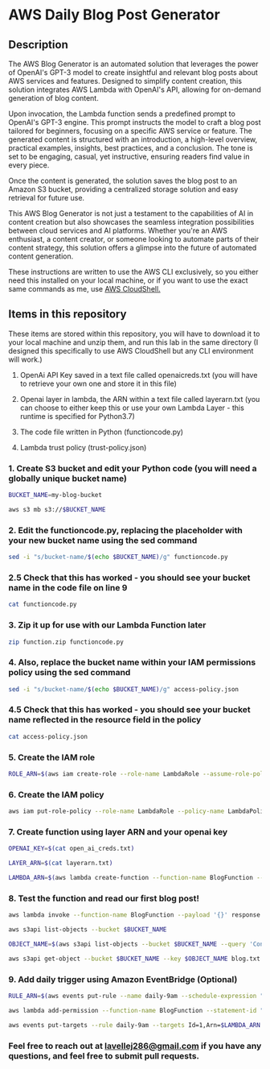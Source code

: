 # AWS Daily Blog Post Generator

## Description

The AWS Blog Generator is an automated solution that leverages the power of OpenAI's GPT-3 model to create insightful and relevant blog posts about AWS services and features. Designed to simplify content creation, this solution integrates AWS Lambda with OpenAI's API, allowing for on-demand generation of blog content.

Upon invocation, the Lambda function sends a predefined prompt to OpenAI's GPT-3 engine. This prompt instructs the model to craft a blog post tailored for beginners, focusing on a specific AWS service or feature. The generated content is structured with an introduction, a high-level overview, practical examples, insights, best practices, and a conclusion. The tone is set to be engaging, casual, yet instructive, ensuring readers find value in every piece.

Once the content is generated, the solution saves the blog post to an Amazon S3 bucket, providing a centralized storage solution and easy retrieval for future use.

This AWS Blog Generator is not just a testament to the capabilities of AI in content creation but also showcases the seamless integration possibilities between cloud services and AI platforms. Whether you're an AWS enthusiast, a content creator, or someone looking to automate parts of their content strategy, this solution offers a glimpse into the future of automated content generation.

These instructions are written to use the AWS CLI exclusively, so you either need this installed on your local machine, or if you want to use the exact same commands as me, use [AWS CloudShell.](https://aws.amazon.com/cloudshell/)

## Items in this repository

These items are stored within this repository, you will have to download it to your local machine and unzip them, and run this lab in the same directory (I designed this specifically to use AWS CloudShell but any CLI environment will work.)

1. OpenAi API Key saved in a text file called openaicreds.txt (you will have to retrieve your own one and store it in this file)

2. Openai layer in lambda, the ARN within a text file called layerarn.txt (you can choose to either keep this or use your own Lambda Layer - this runtime is specified for Python3.7)

3. The code file written in Python (functioncode.py)

4. Lambda trust policy (trust-policy.json)


### 1. Create S3 bucket and edit your Python code (you will need a globally unique bucket name)

  ```bash
  BUCKET_NAME=my-blog-bucket
  ```

  ```bash
  aws s3 mb s3://$BUCKET_NAME
  ```

### 2. Edit the functioncode.py, replacing the placeholder with your new bucket name using the sed command

  ```bash
  sed -i "s/bucket-name/$(echo $BUCKET_NAME)/g" functioncode.py
  ```

### 2.5 Check that this has worked - you should see your bucket name in the code file on line 9

  ```bash
  cat functioncode.py
  ```

### 3. Zip it up for use with our Lambda Function later

  ```bash
  zip function.zip functioncode.py
  ```

### 4. Also, replace the bucket name within your IAM permissions policy using the sed command

  ```bash
  sed -i "s/bucket-name/$(echo $BUCKET_NAME)/g" access-policy.json
  ```

### 4.5 Check that this has worked - you should see your bucket name reflected in the resource field in the policy

  ```bash
  cat access-policy.json
  ```

### 5. Create the IAM role

  ```bash
  ROLE_ARN=$(aws iam create-role --role-name LambdaRole --assume-role-policy-document file://trust-policy.json --query 'Role.Arn' --output text)
  ```

### 6. Create the IAM policy

  ```bash
  aws iam put-role-policy --role-name LambdaRole --policy-name LambdaPolicy --policy-document file://access-policy.json
  ```

### 7. Create function using layer ARN and your openai key

  ```bash
  OPENAI_KEY=$(cat open_ai_creds.txt)
  ```

  ```bash
  LAYER_ARN=$(cat layerarn.txt)
  ```

  ```bash
  LAMBDA_ARN=$(aws lambda create-function --function-name BlogFunction --zip-file fileb://function.zip --role $ROLE_ARN --layers $LAYER_ARN --runtime python3.7 --handler functioncode.lambda_handler --environment "Variables={OPENAI_API_KEY=$OPENAI_KEY}" --timeout 180 --query 'FunctionArn' --output text)
  ```

### 8. Test the function and read our first blog post!

  ```bash
  aws lambda invoke --function-name BlogFunction --payload '{}' response.json && cat response.json
  ```

  ```bash
  aws s3api list-objects --bucket $BUCKET_NAME
  ```

  ```bash
  OBJECT_NAME=$(aws s3api list-objects --bucket $BUCKET_NAME --query 'Contents[0].Key' --output text)
  ```

  ```bash
  aws s3api get-object --bucket $BUCKET_NAME --key $OBJECT_NAME blog.txt
  ```

### 9. Add daily trigger using Amazon EventBridge (Optional)

  ```bash
  RULE_ARN=$(aws events put-rule --name daily-9am --schedule-expression "cron(0 8 * * ? *)" --query 'RuleArn' --output text)
  ```

  ```bash
  aws lambda add-permission --function-name BlogFunction --statement-id "EventbridgeInvokeRule" --action 'lambda:InvokeFunction' --principal events.amazonaws.com --source-arn $RULE_ARN
  ```

  ```bash
  aws events put-targets --rule daily-9am --targets Id=1,Arn=$LAMBDA_ARN
  ```

### Feel free to reach out at lavellej286@gmail.com if you have any questions, and feel free to submit pull requests. 
